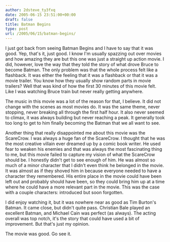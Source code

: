 ```yaml
---
author: 2dsteve_ty3fxq
date: 2005-06-15 23:51:00+00:00
draft: false
title: Batman Begins
type: post
url: /2005/06/15/batman-begins/
---
```


I just got back from seeing Batman Begins and I have to say that it was good. Yep, that's it, just good. I know I'm usually spazzing out over movies and how amazing they are but this one was just a straight up action movie. I did, however, love the way that they told the story of what drove Bruce to become Batman. The only problem was that the whole process felt like a flashback. It was either the feeling that it was a flashback or that it was a movie trailer. You know how they usually show random parts in movie trailers? Well that was kind of how the first 30 minutes of this movie felt. Like I was watching Bruce train but never really getting anywhere.

The music in this movie was a lot of the reason for that, I believe. It did not change with the scenes as most movies do. It was the same theme, never stopping, never breaking all through the first half hour. It also never seemed to climax, it was always building but never reaching a peak. It generally took too long to get to him finally becoming the Batman that we all want to see.

Another thing that really disappointed me about this movie was the ScareCrow. I was always a huge fan of the ScareCrow. I thought that he was the most creative villain ever dreamed up by a comic book writer. He used fear to weaken his enemies and that was always the most fascinating thing to me, but this movie failed to capture my vision of what the ScareCrow should be. I honestly didn't get to see enough of him. He was almost so much of a minor character that I didn't even think he belonged in the movie. It was almost as if they shoved him in because everyone needed to have a character they remembered. His entire place in the movie could have been left out and probably should have been, so they could bring him up at a time where he could have a more relevant part in the movie. This was the case with a couple characters: introduced but soon forgotten.

I did enjoy watching it, but it was nowhere near as good as Tim Burton's Batman. It came close, but didn't quite pass. Christian Bale played an excellent Batman, and Michael Cain was perfect (as always). The acting overall was top notch, it's the story that could have used a bit of improvement. But that's just my opinion.

The movie was good. Go see it.
